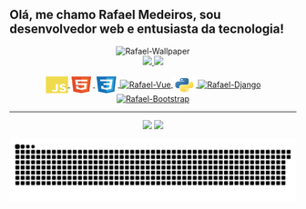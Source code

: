 ## Olá, me chamo Rafael Medeiros, sou desenvolvedor web e entusiasta da tecnologia!
<div align="center"><img height="250" width="500" alt="Rafael-Wallpaper" src="https://c.tenor.com/3bTxZ4HdrysAAAAC/pixels-neon.gif"></div>
<div align="center" style="display: inline_block">
  <a href="https://github.com/r-fael">
  <img height="180em" src="https://github-readme-stats.vercel.app/api?username=r-fael&show_icons=true&theme=dark&include_all_commits=true&count_private=true"/>
  <img height="180em" src="https://github-readme-stats.vercel.app/api/top-langs/?username=r-fael&layout=compact&langs_count=7&theme=dark"/>
</div>
<div style="display: inline_block" align="center"><br>
  <img align="center" alt="Rafael-Js" height="30" width="40" src="https://raw.githubusercontent.com/devicons/devicon/master/icons/javascript/javascript-plain.svg">
  <img align="center" alt="Rafael-HTML" height="30" width="40" src="https://raw.githubusercontent.com/devicons/devicon/master/icons/html5/html5-original.svg">
  <img align="center" alt="Rafael-CSS" height="30" width="40" src="https://raw.githubusercontent.com/devicons/devicon/master/icons/css3/css3-original.svg">  
  <img align="center" alt="Rafael-Vue" height="30" width="40" src="https://cdn.jsdelivr.net/gh/devicons/devicon/icons/vuejs/vuejs-original.svg">
  <img align="center" alt="Rafael-Python" height="30" width="40" src="https://raw.githubusercontent.com/devicons/devicon/master/icons/python/python-original.svg">
  <img align="center" alt="Rafael-Django" height="30" width="40" src="https://cdn.jsdelivr.net/gh/devicons/devicon/icons/django/django-original.svg" />
  <img align="center" alt="Rafael-Bootstrap" height="30" width="40" src="https://cdn.jsdelivr.net/gh/devicons/devicon/icons/bootstrap/bootstrap-plain-wordmark.svg" />
</div>
<hr/> 

<div align="center">   
<a href = "mailto:rafaelmedeirosfmm@gmail.com" target="_blank"><img src="https://img.shields.io/badge/-Gmail-%23333?style=for-the-badge&logo=gmail&logoColor=white" target="_blank"></a>
<a href="https://www.linkedin.com/in/medeiros17/" target="_blank"><img src="https://img.shields.io/badge/-LinkedIn-%230077B5?style=for-the-badge&logo=linkedin&logoColor=white" target="_blank"></a> 

![Snake animation](https://github.com/r-fael/r-fael/blob/output/github-contribution-grid-snake.svg)  
</div>
